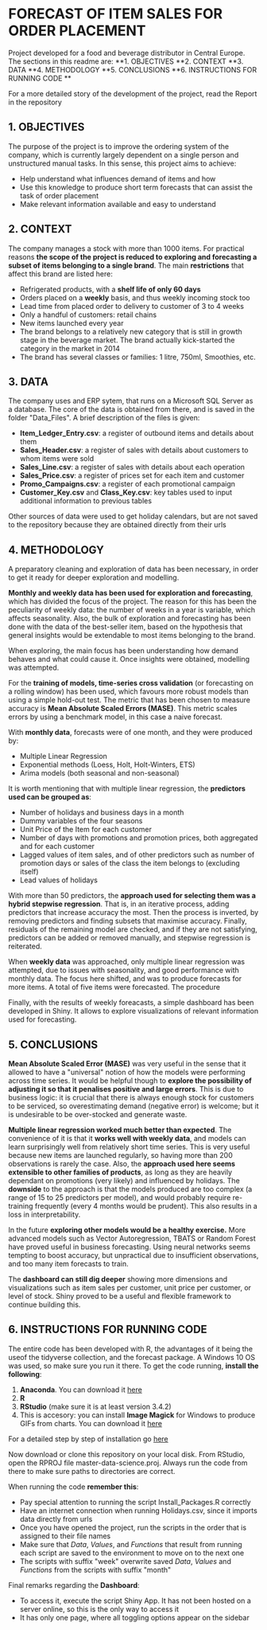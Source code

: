 # FORECAST OF ITEM SALES FOR ORDER PLACEMENT
Project developed for a food and beverage distributor in Central Europe.
The sections in this readme are:
**1. OBJECTIVES
**2. CONTEXT
**3. DATA
**4. METHODOLOGY
**5. CONCLUSIONS
**6. INSTRUCTIONS FOR RUNNING CODE **

For a more detailed story of the development of the project, read the Report in the repository

## 1. OBJECTIVES
The purpose of the project is to improve the ordering system of the company, which is currently largely dependent on a single person and unstructured manual tasks.
In this sense, this project aims to achieve:
+ Help understand what influences demand of items and how
+ Use this knowledge to produce short term forecasts that can assist the task of order placement
+ Make relevant information available and easy to understand

## 2. CONTEXT
The company manages a stock with more than 1000 items. For practical reasons **the scope of the project is reduced to exploring and forecasting a subset of items belonging to a single brand**. The main **restrictions** that affect this brand are listed here:
+ Refrigerated products, with a **shelf life of only 60 days**
+ Orders placed on a **weekly** basis, and thus weekly incoming stock too
+ Lead time from placed order to delivery to customer of 3 to 4 weeks
+ Only a handful of customers: retail chains
+ New items launched every year
+ The brand belongs to a relatively new category that is still in growth stage in the beverage market. The brand actually kick-started the category in the market in 2014
+ The brand has several classes or families: 1 litre, 750ml, Smoothies, etc.

## 3. DATA
The company uses and ERP sytem, that runs on a Microsoft SQL Server as a database. The core of the data is obtained from there, and is saved in the folder "Data_Files". A brief description of the files is given:

+ **Item_Ledger_Entry.csv**: a register of outbound items and details about them
+ **Sales_Header.csv**: a register of sales with details about customers to whom items were sold
+ **Sales_Line.csv**: a register of sales with details about each operation
+ **Sales_Price.csv**: a register of prices set for each item and customer
+ **Promo_Campaigns.csv**: a register of each promotional campaign
+ **Customer_Key.csv** and **Class_Key.csv**: key tables used to input additional information to previous tables

Other sources of data were used to get holiday calendars, but are not saved to the repository because they are obtained directly from their urls

## 4. METHODOLOGY
A preparatory cleaning and exploration of data has been necessary, in order to get it ready for deeper exploration and modelling.

**Monthly and weekly data has been used for exploration and forecasting**, which has divided the focus of the project. The reason for this has been the peculiarity of weekly data: the number of weeks in a year is variable, which affects seasonality. Also, the bulk of exploration and forecasting has been done with the data of the best-seller item, based on the hypothesis that general insights would be extendable to most items belonging to the brand.

When exploring, the main focus has been understanding how demand behaves and what could cause it. Once insights were obtained, modelling was attempted.

For the **training of models, time-series cross validation** (or forecasting on a rolling window) has been used, which favours more robust models than using a simple hold-out test. The metric that has been chosen to measure accuracy is **Mean Absolute Scaled Errors (MASE)**. This metric scales errors by using a benchmark model, in this case a naive forecast.

With **monthly data**, forecasts were of one month, and they were produced by:
+ Multiple Linear Regression
+ Exponential methods (Loess, Holt, Holt-Winters, ETS)
+ Arima models (both seasonal and non-seasonal)

It is worth mentioning that with multiple linear regression, the **predictors used can be grouped as**:
+ Number of holidays and business days in a month
+ Dummy variables of the four seasons
+ Unit Price of the Item for each customer
+ Number of days with promotions and promotion prices, both aggregated and for each customer
+ Lagged values of item sales, and of other predictors such as number of promotion days or sales of the class the item belongs to (excluding itself)
+ Lead values of holidays

With more than 50 predictors, the **approach used for selecting them was a hybrid stepwise regression**. That is, in an iterative process, adding predictors that increase accuracy the most. Then the process is inverted, by removing predictors and finding subsets that maximise accuracy. Finally, residuals of the remaining model are checked, and if they are not satisfying, predictors can be added or removed manually, and stepwise regression is reiterated.

When **weekly data** was approached, only multiple linear regression was attempted, due to issues with seasonality, and good performance with monthly data. The focus here shifted, and was to produce forecasts for more items. A total of five items were forecasted. The procedure

Finally, with the results of weekly foreacasts, a simple dashboard has been developed in Shiny. It allows to explore visualizations of relevant information used for forecasting.

## 5. CONCLUSIONS
**Mean Absolute Scaled Error (MASE)** was very useful in the sense that it allowed to have a "universal" notion of how the models were performing across time series. It would be helpful though to **explore the possibility of adjusting it so that it penalises positive and large errors**. This is due to business logic: it is crucial that there is always enough stock for customers to be serviced, so overestimating demand (negative error) is welcome; but it is undesirable to be over-stocked and generate waste.

**Multiple linear regression worked much better than expected**. The convenience of it is that it **works well with weekly data**, and models can learn surprisingly well from relatively short time series. This is very useful because new items are launched regularly, so having more than 200 observations is rarely the case. Also, the **approach used here seems extensible to other families of products**, as long as they are heavily dependant on promotions (very likely) and influenced by holidays. The **downside** to the approach is that the models produced are too complex (a range of 15 to 25 predictors per model), and would probably require re-training frequently (every 4 months would be prudent). This also results in a loss in interpretability. 

In the future **exploring other models would be a healthy exercise.** More advanced models such as Vector Autoregression, TBATS or Random Forest have proved useful in business forecasting. Using neural networks seems tempting to boost accuracy, but unpractical due to insufficient observations, and too many item forecasts to train. 

The **dashboard can still dig deeper** showing more dimensions and visualizations such as item sales per customer, unit price per customer, or level of stock. Shiny proved to be a useful and flexible framework to continue building this.

## 6. INSTRUCTIONS FOR RUNNING CODE
The entire code has been developed with R, the advantages of it being the useof the tidyverse collection, and the forecast package.
A Windows 10 OS was used, so make sure you run it there.
To get the code running, **install the following**:
1. **Anaconda**. You can download it [here](https://www.anaconda.com/distribution/)
2. **R**
3. **RStudio** (make sure it is at least version 3.4.2)
4. This is accesory: you can install **Image Magick** for Windows to produce GIFs from charts. You can download it [here](https://imagemagick.org/script/download.php)

For a detailed step by step of installation go [here](https://www.guru99.com/download-install-r-rstudio.html#8)

Now download or clone this repository on your local disk. 
From RStudio, open the RPROJ file master-data-science.proj. Always run the code from there to make sure paths to directories are correct.

When running the code **remember this**:
+ Pay special attention to running the script Install_Packages.R correctly
+ Have an internet connection when running Holidays.csv, since it imports data directly from urls
+ Once you have opened the project, run the scripts in the order that is assigned to their file names
+ Make sure that *Data*, *Values*, and *Functions* that result from running each script are saved to the environment to move on to the next one
+ The scripts with suffix "week" overwrite saved *Data*, *Values* and *Functions* from the scripts with suffix "month"

Final remarks regarding the **Dashboard**:
+ To access it, execute the script Shiny App. It has not been hosted on a server online, so this is the only way to access it
+ It has only one page, where all toggling options appear on the sidebar
